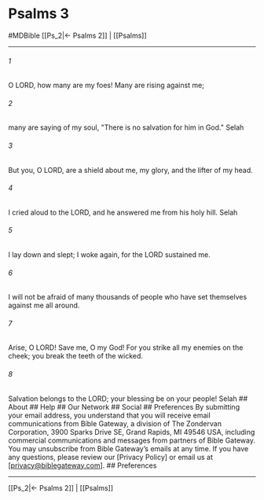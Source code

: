 # Psalms 3
#MDBible
[[Ps_2|← Psalms 2]] | [[Psalms]]

***


###### 1 
O LORD, how many are my foes! Many are rising against me; 

###### 2 
many are saying of my soul, "There is no salvation for him in God." Selah 

###### 3 
But you, O LORD, are a shield about me, my glory, and the lifter of my head. 

###### 4 
I cried aloud to the LORD, and he answered me from his holy hill. Selah 

###### 5 
I lay down and slept; I woke again, for the LORD sustained me. 

###### 6 
I will not be afraid of many thousands of people who have set themselves against me all around. 

###### 7 
Arise, O LORD! Save me, O my God! For you strike all my enemies on the cheek; you break the teeth of the wicked. 

###### 8 
Salvation belongs to the LORD; your blessing be on your people! Selah ## About ## Help ## Our Network ## Social ## Preferences By submitting your email address, you understand that you will receive email communications from Bible Gateway, a division of The Zondervan Corporation, 3900 Sparks Drive SE, Grand Rapids, MI 49546 USA, including commercial communications and messages from partners of Bible Gateway. You may unsubscribe from Bible Gateway&rsquo;s emails at any time. If you have any questions, please review our [Privacy Policy] or email us at [privacy@biblegateway.com]. ## Preferences

***

[[Ps_2|← Psalms 2]] | [[Psalms]]
